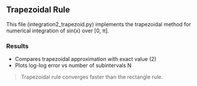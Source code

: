 ## Trapezoidal Rule

This file (integration2_trapezoid.py) implements the trapezoidal method for numerical integration of sin(x) over [0, π].

### Results
- Compares trapezoidal approximation with exact value (2)
- Plots log-log error vs number of subintervals N

> Trapezoidal rule converges faster than the rectangle rule.
